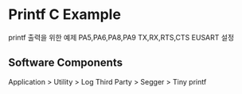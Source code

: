 # Printf C Example
printf 출력을 위한 예제
PA5,PA6,PA8,PA9 TX,RX,RTS,CTS EUSART 설정
## Software Components
Application > Utility > Log
Third Party > Segger > Tiny printf 